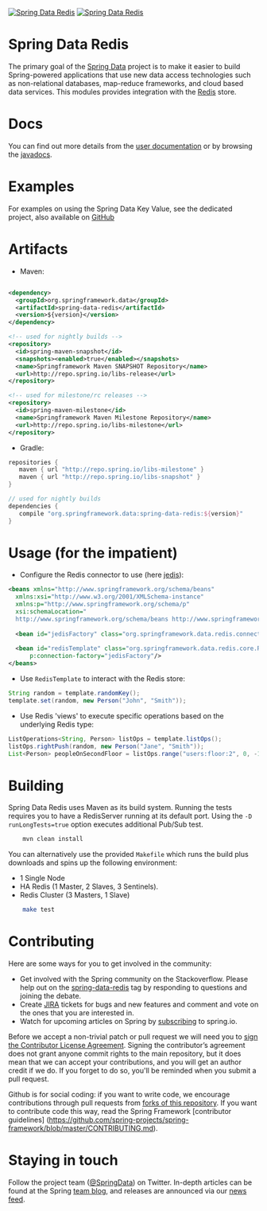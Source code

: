 [![Spring Data Redis](https://spring.io/badges/spring-data-redis/ga.svg)](http://projects.spring.io/spring-data-redis/#quick-start)
[![Spring Data Redis](https://spring.io/badges/spring-data-redis/snapshot.svg)](http://projects.spring.io/spring-data-redis/#quick-start)

Spring Data Redis
=======================

The primary goal of the [Spring Data](http://projects.spring.io/spring-data/) project is to make it easier to build Spring-powered applications that use new data access technologies such as non-relational databases, map-reduce frameworks, and cloud based data services.
This modules provides integration with the [Redis](http://redis.io/) store. 

# Docs

You can find out more details from the [user documentation](http://docs.spring.io/spring-data/data-redis/docs/current/reference/html/) or by browsing the [javadocs](http://docs.spring.io/spring-data/data-redis/docs/current/api/).

# Examples

For examples on using the Spring Data Key Value, see the dedicated project, also available on [GitHub](https://github.com/spring-projects/spring-data-keyvalue-examples)

# Artifacts

* Maven:

~~~~~ xml

<dependency>
  <groupId>org.springframework.data</groupId>
  <artifactId>spring-data-redis</artifactId>
  <version>${version}</version>
</dependency> 

<!-- used for nightly builds -->
<repository>
  <id>spring-maven-snapshot</id>
  <snapshots><enabled>true</enabled></snapshots>
  <name>Springframework Maven SNAPSHOT Repository</name>
  <url>http://repo.spring.io/libs-release</url>
</repository> 

<!-- used for milestone/rc releases -->
<repository>
  <id>spring-maven-milestone</id>
  <name>Springframework Maven Milestone Repository</name>
  <url>http://repo.spring.io/libs-milestone</url>
</repository> 
~~~~~

* Gradle: 

~~~~~ groovy
repositories {
   maven { url "http://repo.spring.io/libs-milestone" }
   maven { url "http://repo.spring.io/libs-snapshot" }
}

// used for nightly builds
dependencies {
   compile "org.springframework.data:spring-data-redis:${version}"
}
~~~~~

# Usage (for the impatient)

* Configure the Redis connector to use (here [jedis](https://github.com/xetorthio/jedis)):

~~~~~ xml
<beans xmlns="http://www.springframework.org/schema/beans"
  xmlns:xsi="http://www.w3.org/2001/XMLSchema-instance"
  xmlns:p="http://www.springframework.org/schema/p"
  xsi:schemaLocation="
  http://www.springframework.org/schema/beans http://www.springframework.org/schema/beans/spring-beans.xsd">
  
  <bean id="jedisFactory" class="org.springframework.data.redis.connection.jedis.JedisConnectionFactory"/>
  
  <bean id="redisTemplate" class="org.springframework.data.redis.core.RedisTemplate"
      p:connection-factory="jedisFactory"/>
</beans>
~~~~~

* Use `RedisTemplate` to interact with the Redis store:

~~~~~ java
String random = template.randomKey();
template.set(random, new Person("John", "Smith"));
~~~~~

* Use Redis 'views' to execute specific operations based on the underlying Redis type:

~~~~~ java
ListOperations<String, Person> listOps = template.listOps();
listOps.rightPush(random, new Person("Jane", "Smith"));
List<Person> peopleOnSecondFloor = listOps.range("users:floor:2", 0, -1);
~~~~~

# Building

Spring Data Redis uses Maven as its build system. 
Running the tests requires you to have a RedisServer running at its default port. Using the `-D runLongTests=true` option executes additional Pub/Sub test.

```bash
    mvn clean install
```

You can alternatively use the provided `Makefile` which runs the build plus downloads and spins up the following environment:

* 1 Single Node
* HA Redis (1 Master, 2 Slaves, 3 Sentinels).
* Redis Cluster (3 Masters, 1 Slave) 

```bash
    make test
```

# Contributing

Here are some ways for you to get involved in the community:

* Get involved with the Spring community on the Stackoverflow.  Please help out on the [spring-data-redis](http://stackoverflow.com/questions/tagged/spring-data-redis) tag by responding to questions and joining the debate.
* Create [JIRA](https://jira.spring.io/browse/DATAREDIS) tickets for bugs and new features and comment and vote on the ones that you are interested in.  
* Watch for upcoming articles on Spring by [subscribing](https://spring.io/blog) to spring.io.

Before we accept a non-trivial patch or pull request we will need you to [sign the Contributor License Agreement](https://cla.pivotal.io/sign/spring). Signing the contributor’s agreement does not grant anyone commit rights to the main repository, but it does mean that we can accept your contributions, and you will get an author credit if we do. If you forget to do so, you'll be reminded when you submit a pull request.

Github is for social coding: if you want to write code, we encourage contributions through pull requests from [forks of this repository](http://help.github.com/forking/). If you want to contribute code this way, read the Spring Framework [contributor guidelines] (https://github.com/spring-projects/spring-framework/blob/master/CONTRIBUTING.md).

# Staying in touch

Follow the project team ([@SpringData](http://twitter.com/springdata)) on Twitter. In-depth articles can be
found at the Spring [team blog](https://spring.io/blog), and releases are announced via our [news feed](https://spring.io/blog/category/news).
